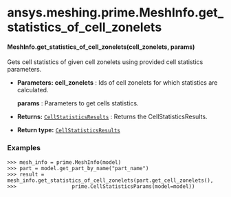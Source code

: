 # ansys.meshing.prime.MeshInfo.get_statistics_of_cell_zonelets



#### MeshInfo.get_statistics_of_cell_zonelets(cell_zonelets, params)

Gets cell statistics of given cell zonelets using provided cell statistics parameters.

* **Parameters:**
  **cell_zonelets**
  : Ids of cell zonelets for which statistics are calculated.

  **params**
  : Parameters to get cells statistics.
* **Returns:**
  [`CellStatisticsResults`](ansys.meshing.prime.CellStatisticsResults.md#ansys.meshing.prime.CellStatisticsResults)
  : Returns the CellStatisticsResults.
* **Return type:**
  [`CellStatisticsResults`](ansys.meshing.prime.CellStatisticsResults.md#ansys.meshing.prime.CellStatisticsResults)

### Examples

```pycon
>>> mesh_info = prime.MeshInfo(model)
>>> part = model.get_part_by_name("part_name")
>>> result = mesh_info.get_statistics_of_cell_zonelets(part.get_cell_zonelets(),
>>>                  prime.CellStatisticsParams(model=model))
```

<!-- !! processed by numpydoc !! -->
